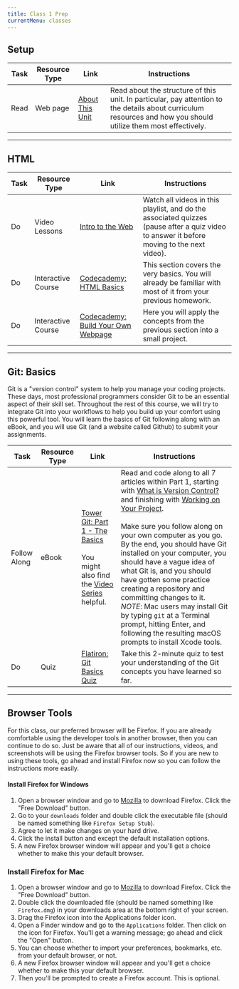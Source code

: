 ```yaml
---
title: Class 1 Prep
currentMenu: classes
---
```


## Setup
Task | Resource Type | Link | Instructions
|----|---------------|------|-------------|
Read | Web page | [About This Unit](../../about/) | Read about the structure of this unit. In particular, pay attention to the details about curriculum resources and how you should utilize them most effectively.

---

## HTML
Task | Resource Type | Link | Instructions
|----|---------------|------|-------------|
Do | Video Lessons | [Intro to the Web][intro-to-web-dev] | Watch all videos in this playlist, and do the associated quizzes (pause after a quiz video to answer it before moving to the next video).
Do | Interactive Course | [Codecademy: HTML Basics][html-basics] | This section covers the very basics. You will already be familiar with most of it from your previous homework.
Do | Interactive Course | [Codecademy: Build Your Own Webpage][byowp] | Here you will apply the concepts from the previous section into a small project.

[intro-to-web-dev]: https://www.youtube.com/playlist?list=PLs5n5nYB22fKTnh0l3f1AWjEJTEUufmcd

---

## Git: Basics

Git is a "version control" system to help you manage your coding projects. These days, most professional programmers consider Git to be an essential aspect of their skill set. Throughout the rest of this course, we will try to integrate Git into your workflows to help you build up your comfort using this powerful tool. You will learn the basics of Git following along with an eBook, and you will use Git (and a website called Github) to submit your assignments.

Task | Resource Type | Link | Instructions
|----|---------------|------|-------------|
Follow Along | eBook | [Tower Git: Part 1 - The Basics][tower-wivc] <br><br> You might also find the [Video Series][tower-vids] helpful. | Read and code along to all 7 articles within Part 1, starting with [What is Version Control?][tower-wivc] and finishing with [Working on Your Project][tower-woyp]. <br><br> Make sure you follow along on your own computer as you go. By the end, you should have Git installed on your computer, you should have a vague idea of what Git is, and you should have gotten some practice creating a repository and committing changes to it. *NOTE*: Mac users may install Git by typing `git` at a Terminal prompt, hitting Enter, and following the resulting macOS prompts to install Xcode tools.
Do | Quiz | [Flatiron: Git Basics Quiz][flatiron-quiz] | Take this 2-minute quiz to test your understanding of the Git concepts you have learned so far.

---

## Browser Tools

For this class, our preferred browser will be Firefox. If you are already comfortable using the developer tools in another browser, then you can continue to do so. Just be aware that all of our instructions, videos, and screenshots will be using the Firefox browser tools. So if you are new to using these tools, go ahead and install Firefox now so you can follow the instructions more easily.

#### Install Firefox for Windows

1. Open a browser window and go to [Mozilla][mozilla] to download Firefox. Click the "Free Download" button.
2. Go to your `downloads` folder and double click the executable file (should be named something like `Firefox Setup Stub`).
3. Agree to let it make changes on your hard drive.
4. Click the install button and except the default installation options.
5. A new Firefox browser window will appear and you'll get a choice whether to make this your default browser.

### Install Firefox for Mac

1. Open a browser window and go to [Mozilla][mozilla] to download Firefox. Click the "Free Download" button.
2. Double click the downloaded file (should be named something like `Firefox.dmg`) in your downloads area at the bottom right of your screen.
3. Drag the Firefox icon into the Applications folder icon.
4. Open a Finder window and go to the `Applications` folder. Then click on the icon for Firefox. You'll get a warning message; go ahead and click the "Open" button.
5. You can choose whether to import your preferences, bookmarks, etc. from your default browser, or not.
6. A new Firefox browser window will appear and you'll get a choice whether to make this your default browser.
7. Then you'll be prompted to create a Firefox account. This is optional.

[tower-wivc]: https://www.git-tower.com/learn/git/ebook/en/command-line/basics/what-is-version-control#start
[tower-woyp]: https://www.git-tower.com/learn/git/ebook/en/command-line/basics/working-on-your-project#start
[tower-vids]: https://www.git-tower.com/learn/git/videos#episodes
[flatiron-quiz]: https://learn.co/lessons/git-basics-quiz
[mozilla]: https://www.mozilla.org/en-US/firefox/new/

[html-basics]: https://www.codecademy.com/en/courses/web-beginner-en-HZA3b/resume?curriculum_id=50579fb998b470000202dc8b
[byowp]: https://www.codecademy.com/en/courses/web-beginner-en-LceTK/resume?curriculum_id=50579fb998b470000202dc8b
